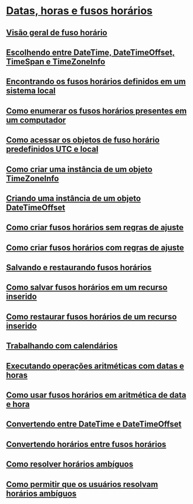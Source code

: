 # [Datas, horas e fusos horários](index.md)
## [Visão geral de fuso horário](time-zone-overview.md)
## [Escolhendo entre DateTime, DateTimeOffset, TimeSpan e TimeZoneInfo](choosing-between-datetime.md)
## [Encontrando os fusos horários definidos em um sistema local](finding-the-time-zones-on-local-system.md)
## [Como enumerar os fusos horários presentes em um computador](enumerate-time-zones.md)
## [Como acessar os objetos de fuso horário predefinidos UTC e local](access-utc-and-local.md)
## [Como criar uma instância de um objeto TimeZoneInfo](instantiate-time-zone-info.md)
## [Criando uma instância de um objeto DateTimeOffset](instantiating-a-datetimeoffset-object.md)
## [Como criar fusos horários sem regras de ajuste](create-time-zones-without-adjustment-rules.md)
## [Como criar fusos horários com regras de ajuste](create-time-zones-with-adjustment-rules.md)
## [Salvando e restaurando fusos horários](saving-and-restoring-time-zones.md)
## [Como salvar fusos horários em um recurso inserido](save-time-zones-to-an-embedded-resource.md)
## [Como restaurar fusos horários de um recurso inserido](restore-time-zones-from-an-embedded-resource.md)
## [Trabalhando com calendários](working-with-calendars.md)
## [Executando operações aritméticas com datas e horas](performing-arithmetic-operations.md)
## [Como usar fusos horários em aritmética de data e hora](use-time-zones-in-arithmetic.md)
## [Convertendo entre DateTime e DateTimeOffset](converting-between-datetime-and-offset.md)
## [Convertendo horários entre fusos horários](converting-between-time-zones.md)
## [Como resolver horários ambíguos](resolve-ambiguous-times.md)
## [Como permitir que os usuários resolvam horários ambíguos](let-users-resolve-ambiguous-times.md)

